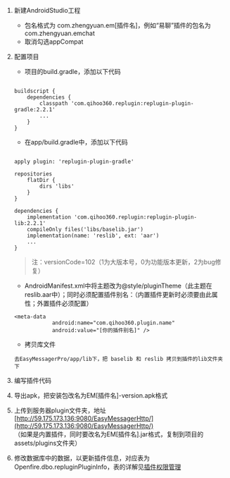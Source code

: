 
1. 新建AndroidStudio工程  
    - 包名格式为 com.zhengyuan.em[插件名]，例如“易聊”插件的包名为com.zhengyuan.emchat  
    - 取消勾选appCompat

2. 配置项目
    - 项目的build.gradle，添加以下代码  
    ```
    
    buildscript {
        dependencies {
            classpath 'com.qihoo360.replugin:replugin-plugin-gradle:2.2.1'
            ...
        }
    }
    
    ```
    - 在app/build.gradle中，添加以下代码
    ```
    
    apply plugin: 'replugin-plugin-gradle'
    
    repositories
        flatDir {
            dirs 'libs'
        }
    }
    
    dependencies {
        implementation 'com.qihoo360.replugin:replugin-plugin-lib:2.2.1'
        compileOnly files('libs/baselib.jar')
        implementation(name: 'reslib', ext: 'aar')
        ...
    }
    
    ```
    > 注：versionCode=102（1为大版本号，0为功能版本更新，2为bug修复）

    - AndroidManifest.xml中将主题改为@style/pluginTheme（此主题在reslib.aar中）；同时必须配置插件别名：（内置插件更新时必须要由此属性；外置插件必须配置）
    ```
    <meta-data
                android:name="com.qihoo360.plugin.name"
                android:value="[你的插件别名]" />
    
    ```

    - 拷贝库文件
    
    ```
    去EasyMessagerPro/app/lib下，把 baselib 和 reslib 拷贝到插件的lib文件夹下
    ```
    
3. 编写插件代码

4. 导出apk，把安装包改名为EM[插件名]-version.apk格式

5. 上传到服务器plugin文件夹，地址[http://59.175.173.136:9080/EasyMessagerHttp/](http://59.175.173.136:9080/EasyMessagerHttp/)  
（如果是内置插件，同时要改名为EM[插件名].jar格式，复制到项目的assets/plugins文件夹）

6. 修改数据库中的数据，以更新插件信息，对应表为Openfire.dbo.repluginPluginInfo，表的详解见[插件权限管理](http://note.youdao.com/noteshare?id=b4d28d7476873cc3a3bf3e22ec9b86ff&sub=A4EB4949301B4F539B49F66658C07C1C)
